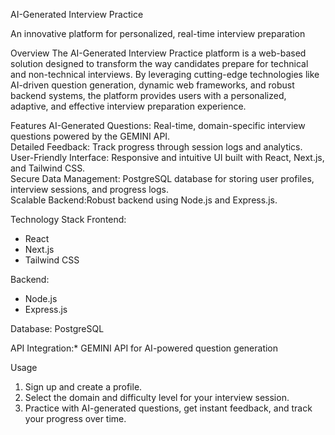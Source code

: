 AI-Generated Interview Practice

An innovative platform for personalized, real-time interview preparation

Overview
The AI-Generated Interview Practice platform is a web-based solution designed to transform the way candidates prepare for technical and non-technical interviews. By leveraging cutting-edge technologies like AI-driven question generation, dynamic web frameworks, and robust backend systems, the platform provides users with a personalized, adaptive, and effective interview preparation experience.  

Features 
AI-Generated Questions: Real-time, domain-specific interview questions powered by the GEMINI API.  
Detailed Feedback: Track progress through session logs and analytics.  
User-Friendly Interface: Responsive and intuitive UI built with React, Next.js, and Tailwind CSS.  
Secure Data Management: PostgreSQL database for storing user profiles, interview sessions, and progress logs.  
Scalable Backend:Robust backend using Node.js and Express.js.  

Technology Stack 
Frontend: 
- React  
- Next.js  
- Tailwind CSS  

Backend:
- Node.js  
- Express.js  

Database:
PostgreSQL  

API Integration:* 
GEMINI API for AI-powered question generation  


Usage
1. Sign up and create a profile.  
2. Select the domain and difficulty level for your interview session.  
3. Practice with AI-generated questions, get instant feedback, and track your progress over time.  




